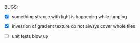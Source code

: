 BUGS:
 - [x] something strange with light is happening while jumping
 - [x] invesrion of gradient texture do not always cover whole tiles
 - [ ] unit tests blow up


